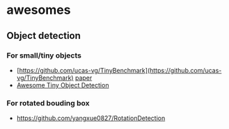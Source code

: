 # awesomes

## Object detection

### For small/tiny objects
* [https://github.com/ucas-vg/TinyBenchmark](https://github.com/ucas-vg/TinyBenchmark) [paper](https://arxiv.org/pdf/2009.07506.pdf)
* [Awesome Tiny Object Detection](https://github.com/knhngchn/awesome-tiny-object-detection)

### For rotated bouding box
* https://github.com/yangxue0827/RotationDetection
